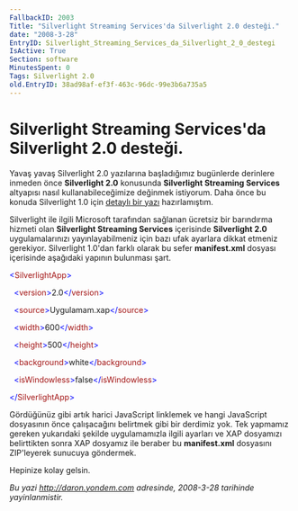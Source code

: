```yaml
---
FallbackID: 2003
Title: "Silverlight Streaming Services'da Silverlight 2.0 desteği."
date: "2008-3-28"
EntryID: Silverlight_Streaming_Services_da_Silverlight_2_0_destegi
IsActive: True
Section: software
MinutesSpent: 0
Tags: Silverlight 2.0
old.EntryID: 38ad98af-ef3f-463c-96dc-99e3b6a735a5
---
```

# Silverlight Streaming Services'da Silverlight 2.0 desteği.
Yavaş yavaş Silverlight 2.0 yazılarına başladığımız bugünlerde derinlere
inmeden önce **Silverlight 2.0** konusunda **Silverlight Streaming
Services** altyapısı nasıl kullanabileceğimize değinmek istiyorum. Daha
önce bu konuda Silverlight 1.0 için [detaylı bir
yazı](http://daron.yondem.com/tr/post/e27332ab-82c3-4084-a220-181fb7f0b885)
hazırlamıştım.

Silverlight ile ilgili Microsoft tarafından sağlanan ücretsiz bir
barındırma hizmeti olan **Silverlight Streaming Services** içerisinde
**Silverlight 2.0** uygulamalarınızı yayınlayabilmeniz için bazı ufak
ayarlara dikkat etmeniz gerekiyor. Silverlight 1.0'dan farklı olarak bu
sefer **manifest.xml** dosyası içerisinde aşağıdaki yapının bulunması
şart.

<span style="color: blue;">\<</span><span
style="color: #a31515;">SilverlightApp</span><span
style="color: blue;">\></span>

  <span style="color: blue;">\<</span><span
style="color: #a31515;">version</span><span
style="color: blue;">\></span>2.0<span
style="color: blue;">\</</span><span
style="color: #a31515;">version</span><span
style="color: blue;">\></span>

  <span style="color: blue;">\<</span><span
style="color: #a31515;">source</span><span
style="color: blue;">\></span>Uygulamam.xap<span
style="color: blue;">\</</span><span
style="color: #a31515;">source</span><span
style="color: blue;">\></span>

  <span style="color: blue;">\<</span><span
style="color: #a31515;">width</span><span
style="color: blue;">\></span>600<span
style="color: blue;">\</</span><span
style="color: #a31515;">width</span><span style="color: blue;">\></span>

  <span style="color: blue;">\<</span><span
style="color: #a31515;">height</span><span
style="color: blue;">\></span>500<span
style="color: blue;">\</</span><span
style="color: #a31515;">height</span><span
style="color: blue;">\></span>

  <span style="color: blue;">\<</span><span
style="color: #a31515;">background</span><span
style="color: blue;">\></span>white<span
style="color: blue;">\</</span><span
style="color: #a31515;">background</span><span
style="color: blue;">\></span>

  <span style="color: blue;">\<</span><span
style="color: #a31515;">isWindowless</span><span
style="color: blue;">\></span>false<span
style="color: blue;">\</</span><span
style="color: #a31515;">isWindowless</span><span
style="color: blue;">\></span>

<span style="color: blue;">\</</span><span
style="color: #a31515;">SilverlightApp</span><span
style="color: blue;">\></span>

Gördüğünüz gibi artık harici JavaScript linklemek ve hangi JavaScript
dosyasının önce çalışacağını belirtmek gibi bir derdimiz yok. Tek
yapmamız gereken yukarıdaki şekilde uygulamamızla ilgili ayarları ve XAP
dosyamızı belirttikten sonra XAP dosyamız ile beraber bu
**manifest.xml** dosyasını ZIP'leyerek sunucuya göndermek.

Hepinize kolay gelsin.



*Bu yazi http://daron.yondem.com adresinde, 2008-3-28 tarihinde yayinlanmistir.*

